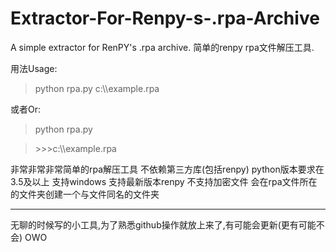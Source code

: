 # Extractor-For-Renpy-s-.rpa-Archive
A simple extractor for RenPY's .rpa archive. 
简单的renpy rpa文件解压工具.

用法Usage:

>python rpa.py c:\\\\example.rpa

或者Or:

>python rpa.py

>\>\>\>c:\\\\example.rpa

非常非常非常简单的rpa解压工具
不依赖第三方库(包括renpy)
python版本要求在3.5及以上
支持windows
支持最新版本renpy
不支持加密文件
会在rpa文件所在的文件夹创建一个与文件同名的文件夹
________________________________________________________________

无聊的时候写的小工具,为了熟悉github操作就放上来了,有可能会更新(更有可能不会)
OWO
